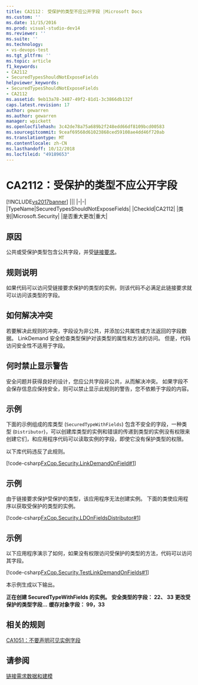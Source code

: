 ```yaml
---
title: CA2112： 受保护的类型不应公开字段 |Microsoft Docs
ms.custom: ''
ms.date: 11/15/2016
ms.prod: visual-studio-dev14
ms.reviewer: ''
ms.suite: ''
ms.technology:
- vs-devops-test
ms.tgt_pltfrm: ''
ms.topic: article
f1_keywords:
- CA2112
- SecuredTypesShouldNotExposeFields
helpviewer_keywords:
- SecuredTypesShouldNotExposeFields
- CA2112
ms.assetid: 9eb13a78-3487-49f2-81d1-3c3866db132f
caps.latest.revision: 17
author: gewarren
ms.author: gewarren
manager: wpickett
ms.openlocfilehash: 3c42de78a75a689b2f248edd66df8109bcd00583
ms.sourcegitcommit: 9ceaf69568d61023868ced59108ae4dd46f720ab
ms.translationtype: MT
ms.contentlocale: zh-CN
ms.lasthandoff: 10/12/2018
ms.locfileid: "49189653"
---
```

# <a name="ca2112-secured-types-should-not-expose-fields"></a>CA2112：受保护的类型不应公开字段
[!INCLUDE[vs2017banner](../includes/vs2017banner.md)]
|||
|-|-|
|TypeName|SecuredTypesShouldNotExposeFields|
|CheckId|CA2112|
|类别|Microsoft.Security|
|是否重大更改|重大|

## <a name="cause"></a>原因
 公共或受保护类型包含公共字段，并受[链接要求](http://msdn.microsoft.com/library/a33fd5f9-2de9-4653-a4f0-d9df25082c4d)。

## <a name="rule-description"></a>规则说明
 如果代码可以访问受链接要求保护的类型的实例，则该代码不必满足此链接要求就可以访问该类型的字段。

## <a name="how-to-fix-violations"></a>如何解决冲突
 若要解决此规则的冲突，字段设为非公共，并添加公共属性或方法返回的字段数据。 LinkDemand 安全检查类型保护对该类型的属性和方法的访问。 但是，代码访问安全性不适用于字段。

## <a name="when-to-suppress-warnings"></a>何时禁止显示警告
 安全问题并获得良好的设计，您应公共字段非公共，从而解决冲突。 如果字段不会保存信息应保持安全，则可以禁止显示此规则的警告，您不依赖于字段的内容。

## <a name="example"></a>示例
 下面的示例组成的库类型 (`SecuredTypeWithFields`) 包含不安全的字段，一种类型 (`Distributor`)，可以创建库类型的实例和错误的传递到类型的实例没有权限来创建它们，和应用程序代码可以读取实例的字段，即使它没有保护类型的权限。

 以下库代码违反了此规则。

 [!code-csharp[FxCop.Security.LinkDemandOnField#1](../snippets/csharp/VS_Snippets_CodeAnalysis/FxCop.Security.LinkDemandOnField/cs/FxCop.Security.LinkDemandOnField.cs#1)]

## <a name="example"></a>示例
 由于链接要求保护受保护的类型，该应用程序无法创建实例。 下面的类使应用程序以获取受保护的类型的实例。

 [!code-csharp[FxCop.Security.LDOnFieldsDistributor#1](../snippets/csharp/VS_Snippets_CodeAnalysis/FxCop.Security.LDOnFieldsDistributor/cs/FxCop.Security.LDOnFieldsDistributor.cs#1)]

## <a name="example"></a>示例
 以下应用程序演示了如何，如果没有权限访问受保护的类型的方法，代码可以访问其字段。

 [!code-csharp[FxCop.Security.TestLinkDemandOnFields#1](../snippets/csharp/VS_Snippets_CodeAnalysis/FxCop.Security.TestLinkDemandOnFields/cs/FxCop.Security.TestLinkDemandOnFields.cs#1)]

 本示例生成以下输出。

 **正在创建 SecuredTypeWithFields 的实例。** 
**安全类型的字段： 22、 33**
**更改受保护的类型字段...** 
**缓存对象字段： 99，33**
## <a name="related-rules"></a>相关的规则
 [CA1051：不要声明可见实例字段](../code-quality/ca1051-do-not-declare-visible-instance-fields.md)

## <a name="see-also"></a>请参阅
 [链接需求](http://msdn.microsoft.com/library/a33fd5f9-2de9-4653-a4f0-d9df25082c4d)[数据和建模](http://msdn.microsoft.com/library/8c37635d-e2c1-4b64-a258-61d9e87405e6)



